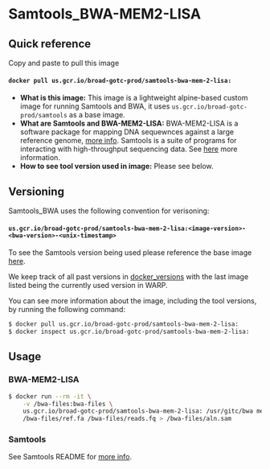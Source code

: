 
# Samtools_BWA-MEM2-LISA

## Quick reference

Copy and paste to pull this image

#### `docker pull us.gcr.io/broad-gotc-prod/samtools-bwa-mem-2-lisa:`


- __What is this image:__ This image is a lightweight alpine-based custom image for running Samtools and BWA, it uses `us.gcr.io/broad-gotc-prod/samtools` as a base image.
- __What are Samtools and BWA-MEM2-LISA:__ BWA-MEM2-LISA is a software package for mapping DNA sequewnces against a large reference genome, [more info](https://github.com/bwa-mem2/bwa-mem2/tree/bwa-mem2-lisa). Samtools is a suite of programs for interacting with high-throughput sequencing data. See [here](https://github.com/samtools/samtools) more information. 
- __How to see tool version used in image:__ Please see below.

## Versioning

Samtools_BWA uses the following convention for verisoning:

#### `us.gcr.io/broad-gotc-prod/samtools-bwa-mem-2-lisa:<image-version>-<bwa-version>-<unix-timestamp>` 

To see the Samtools version being used please reference the base image [here](..samtools/README.md).

We keep track of all past versions in [docker_versions](docker_versions.tsv) with the last image listed being the currently used version in WARP.

You can see more information about the image, including the tool versions, by running the following command:

```bash
$ docker pull us.gcr.io/broad-gotc-prod/samtools-bwa-mem-2-lisa:
$ docker inspect us.gcr.io/broad-gotc-prod/samtools-bwa-mem-2-lisa:
```

## Usage

### BWA-MEM2-LISA

```bash
$ docker run --rm -it \
    -v /bwa-files:bwa-files \
    us.gcr.io/broad-gotc-prod/samtools-bwa-mem-2-lisa: /usr/gitc/bwa mem \
    /bwa-files/ref.fa /bwa-files/reads.fq > /bwa-files/aln.sam
```

### Samtools

See Samtools README for [more info](../samtools/README.md).
